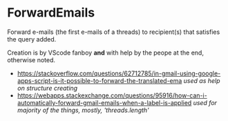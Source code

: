 # ForwardEmails
Forward e-mails (the first e-mails of a threads) to recipient(s) that satisfies the query added.

Creation is by VScode fanboy **and** with help by the peope at the end, otherwise noted.

 * https://stackoverflow.com/questions/62712785/in-gmail-using-google-apps-script-is-it-possible-to-forward-the-translated-ema
  *used as help on structure creating*
 * https://webapps.stackexchange.com/questions/95916/how-can-i-automatically-forward-gmail-emails-when-a-label-is-applied
  *used for majority of the things, mostly, 'threads.length'*
